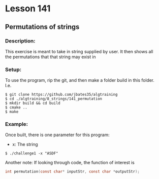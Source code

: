 # Lesson 141
## Permutations of strings
### Description:
This exercise is meant to take in string supplied by user. It then shows all the permutations that that string may exist in
### Setup: 
To use the program, rip the git, and then make a folder build in this folder. I.e.
```
$ git clone https://github.com/jbates35/algtraining
$ cd ./algtraining/8_strings/141_permutation
$ mkdir build && cd build
$ cmake ..
$ make
```
### Example:
Once built, there is one parameter for this program:
- x: The string
```
$ ./challenge1 -x "ASDF"
```



Another note: If looking through code, the function of interest is 
```c
int permutation(const char* inputStr, const char *outputStr);
```